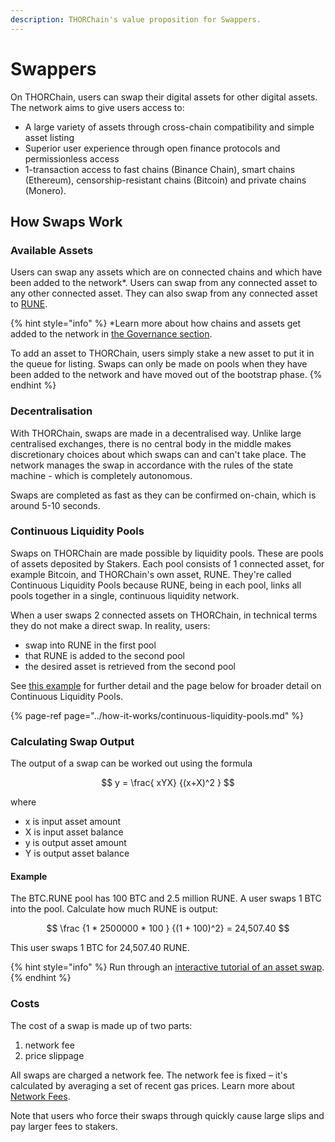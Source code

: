```yaml
---
description: THORChain's value proposition for Swappers.
---
```


# Swappers

On THORChain, users can swap their digital assets for other digital assets. The network aims to give users access to:

* A large variety of assets through cross-chain compatibility and simple asset listing
* Superior user experience through open finance protocols and permissionless access
* 1-transaction access to fast chains \(Binance Chain\), smart chains \(Ethereum\), censorship-resistant chains \(Bitcoin\) and private chains \(Monero\).

## How Swaps Work

### Available Assets

Users can swap any assets which are on connected chains and which have been added to the network\*. Users can swap from any connected asset to any other connected asset. They can also swap from any connected asset to [RUNE](../rune.md).

{% hint style="info" %}
\*Learn more about how chains and assets get added to the network in [the Governance section](../how-it-works/governance.md).

To add an asset to THORChain, users simply stake a new asset to put it in the queue for listing. Swaps can only be made on pools when they have been added to the network and have moved out of the bootstrap phase.
{% endhint %}

### Decentralisation

With THORChain, swaps are made in a decentralised way. Unlike large centralised exchanges, there is no central body in the middle makes discretionary choices about which swaps can and can't take place. The network manages the swap in accordance with the rules of the state machine - which is completely autonomous. 

Swaps are completed as fast as they can be confirmed on-chain, which is around 5-10 seconds. 

### Continuous Liquidity Pools

Swaps on THORChain are made possible by liquidity pools. These are pools of assets deposited by Stakers. Each pool consists of 1 connected asset, for example Bitcoin, and THORChain's own asset, RUNE. They're called Continuous Liquidity Pools because RUNE, being in each pool, links all pools together in a single, continuous liquidity network.

When a user swaps 2 connected assets on THORChain, in technical terms they do not make a direct swap. In reality, users:

* swap into RUNE in the first pool
* that RUNE is added to the second pool
* the desired asset is retrieved from the second pool

See [this example](swapping.md#example-connected-asset-binance-coin-to-connected-asset-bitcoin) for further detail and the page below for broader detail on Continuous Liquidity Pools.

{% page-ref page="../how-it-works/continuous-liquidity-pools.md" %}

### Calculating Swap Output

The output of a swap can be worked out using the formula

$$
y = \frac{ xYX} {(x+X)^2 }
$$

where

* x is input asset amount
* X is input asset balance
* y is output asset amount
* Y is output asset balance

#### Example

The BTC.RUNE pool has 100 BTC and 2.5 million RUNE. A user swaps 1 BTC into the pool. Calculate how much RUNE is output:

$$
\frac {1 * 2500000 * 100 } {(1 + 100)^2} = 24,507.40
$$

This user swaps 1 BTC for 24,507.40 RUNE.

{% hint style="info" %}
Run through an [interactive tutorial of an asset swap](https://app.bepswap.com/swap).
{% endhint %}

### Costs

The cost of a swap is made up of two parts:

1. network fee
2. price slippage

All swaps are charged a network fee. The network fee is fixed – it's calculated by averaging a set of recent gas prices. Learn more about [Network Fees](../how-it-works/fees.md#network-fee).

Note that users who force their swaps through quickly cause large slips and pay larger fees to stakers.

